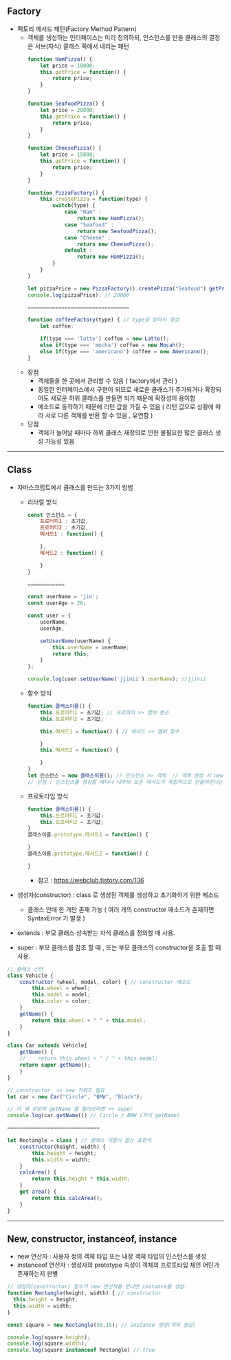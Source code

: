 ## Factory

* 팩토리 메서드 패턴(Factory Method Pattern)
  * 객체를 생성하는 인터페이스는 미리 정의하되, 인스턴스를 만들 클래스의 결정은 서브(자식) 클래스 쪽에서 내리는 패턴
    ```js
    function HamPizza() {
        let price = 10000;
        this.getPrice = function() {
            return price;
        }
    }
    
    function SeafoodPizza() {
        let price = 20000;
        this.getPrice = function() {
            return price;
        }
    }

    function CheesePizza() {
        let price = 15000;
        this.getPrice = function() {
            return price;
        }
    }

    function PizzaFactory() {
        this.createPizza = function(type) {
            switch(type) {
                case "Ham" : 
                    return new HamPizza();
                case "Seafood" : 
                    return new SeafoodPizza();
                case "Cheese" : 
                    return new CheesePizza();
                default :
                    return new HamPizza();
            }
        }
    }

    let pizzaPrice = new PizzaFactory().createPizza("Seafood").getPrice();
    console.log(pizzaPrice); // 20000

    =================================

    function coffeeFactory(type) { // type을 받아서 생성
        let coffee;

        if(type === 'latte') coffee = new Latte();
        else if(type === 'mocha') coffee = new Mocah();
        else if(type === 'americano') coffee = new Americano();
    }
    ```
  * 장점
    * 객체들을 한 곳에서 관리할 수 있음 ( factory에서 관리 )
    * 동일한 인터페이스에서 구현이 되므로 새로운 클래스가 추가되거나 확장되어도 새로운 하위 클래스를 만들면 되기 때문에 확장성이 용이함
    * 메소드로 동작하기 때문에 리턴 값을 가질 수 있음 ( 리턴 값으로 상황에 따라 서로 다른 객체를 반환 할 수 있음 , 유연함 )
  * 단점
    * 객체가 늘어날 때마다 하위 클래스 재정의로 인한 불필요한 많은 클래스 생성 가능성 있음
---
## Class

* 자바스크립트에서 클래스를 만드는 3가지 방법 
  * 리터럴 방식
    ```js
    const 인스턴스 = {
        프로터피1 : 초기값,
        프로퍼티2 : 초기값,
        메서드1 : function() {

        },
        메서드2 : function() {

        }
    }

    ============

    const userName = 'jin';
    const userAge = 26; 

    const user = {
        userName,
        userAge,

        setUserName(userName) {
            this.userName = userName;
            return this;
        }
    };

    console.log(user.setUserName('jjinii').userName); //jjinii
    ```
  * 함수 방식
    ```js
    function 클래스이름() {
        this.프로퍼티1 = 초기값; // 프로퍼리 >> 멤버 변수
        this.프로퍼티2 = 초기값;

        this.메서드1 = function() { // 메서드 >> 멤버 함수

        }
        this.메서드2 = function() {

        }
    }
    let 인스턴스 = new 클래스이름(); // 인스턴스 >> 객체  // 객체 생성 시 new 키워드를 사용
    // 단점 : 인스턴스를 생성할 때마다 내부의 모든 메서드가 독립적으로 만들어진다는 것
    ```
  * 프로토타입 방식
    ```js
    function 클래스이름() {
        this.프로퍼티1 = 초기값;
        this.프로퍼티2 = 초기값;
    }
    클래스이름.prototype.메서드1 = function() {

    }
    클래스이름.prototype.메서드2 = function() {

    }
    ```
    * 참고 : https://webclub.tistory.com/136
  
* 생성자(constructor) :  class 로 생성된 객체를 생성하고 초기화하기 위한 메소드
  *  클래스 안에 한 개만 존재 가능 ( 여러 개의 constructor 메소드가 존재하면 SyntaxError 가 발생 )
* extends : 부모 클래스 상속받는 자식 클래스를 정의할 때 사용.
* super : 부모 클래스를 참조 할 때 , 또는 부모 클래스의 constructor을 호출 할 때 사용.


```js
// 클래스 선언
class Vehicle {
    constructor (wheel, model, color) { // constructor 메소드
        this.wheel = wheel;
        this.model = model;
        this.color = color;
    }  
    getName() {
        return this.wheel + " " + this.model;
    }
}

class Car extends Vehicle{
    getName() {
    //    return this.wheel + " / " + this.model;
    return super.getName();
    }
}

// constructor  >> new 키워드 필요
let car = new Car("Circle", "BMW", "Black");

// 이 때 부모의 getName 을 불러오려면 >> super
console.log(car.getName()) // Circle / BMW (자식 getName)

==============================

let Rectangle = class { // 클래스 이름이 없는 표현식
    constructor(height, width) {
        this.height = height;
        this.width = width;
    }
    calcArea() {
        return this.height * this.width;
    }
    get area() {
        return this.calcArea();
    }
}
```
---
## New, constructor, instanceof, instance
* new 연산자 : 사용자 정의 객체 타입 또는 내장 객체 타입의 인스턴스를 생성
* instanceof 연산자 : 생성자의 prototype 속성이 객체의 프로토타입 체인 어딘가 존재하는지 판별

```js
// 생성자(constructor) 함수가 new 연산자를 만나면 instance를 생성.
function Rectangle(height, width) { // constructor
  this.height = height;
  this.width = width;
}

const square = new Rectangle(50,15); // instance 생성(객체 생성)

console.log(square.height);
console.log(square.width);
console.log(square instanceof Rectangle) // true
```
